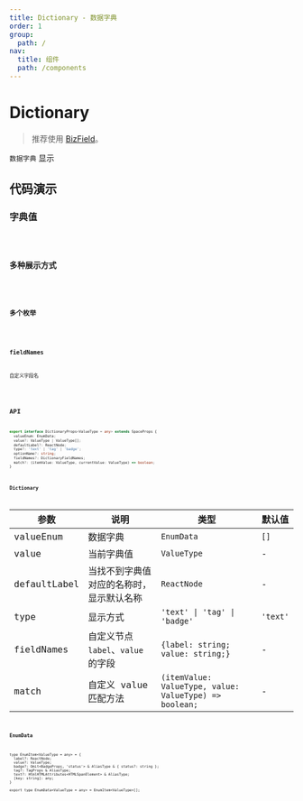 ```yaml
---
title: Dictionary - 数据字典
order: 1
group:
  path: /
nav:
  title: 组件
  path: /components
---
```


# Dictionary

> 推荐使用 [BizField](/components/biz-field)。

`数据字典` 显示

## 代码演示

### 字典值

<code src="./demos/Demo1.tsx" />

### 多种展示方式

<code src="./demos/Demo2.tsx" />

### 多个枚举

<code src="./demos/Demo3.tsx" />

### fieldNames

自定义字段名

<code src="./demos/fieldNames.tsx" />

## API

```typescript
export interface DictionaryProps<ValueType = any> extends SpaceProps {
  valueEnum: EnumData;
  value?: ValueType | ValueType[];
  defaultLabel?: ReactNode;
  type?: 'text' | 'tag' | 'badge';
  optionName?: string;
  fieldNames?: DictionaryFieldNames;
  match?: (itemValue: ValueType, currentValue: ValueType) => boolean;
}
```

### Dictionary

| 参数 | 说明 | 类型 | 默认值 |
| --- | --- | --- | --- |
| valueEnum | 数据字典 | `EnumData` | `[]` |
| value | 当前字典值 | `ValueType` | - |
| defaultLabel | 当找不到字典值对应的名称时，显示默认名称 | `ReactNode` | - |
| type | 显示方式 | `'text' \| 'tag' \| 'badge'` | `'text'` |
| fieldNames | 自定义节点 `label`、`value` 的字段 | `{label: string; value: string;}` | - |
| match | 自定义 value 匹配方法 | `(itemValue: ValueType, value: ValueType) => boolean;` | - |

### EnumData

```
type EnumItem<ValueType = any> = {
  label?: ReactNode;
  value?: ValueType;
  badge?: Omit<BadgeProps, 'status'> & AliasType & { status?: string };
  tag?: TagProps & AliasType;
  text?: HtmlHTMLAttributes<HTMLSpanElement> & AliasType;
  [key: string]: any;
}

export type EnumData<ValueType = any> = EnumItem<ValueType>[];
```
